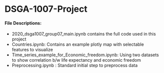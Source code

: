 # DSGA-1007-Project

#### File Descriptions:

* 2020_dsga1007_group07_main.ipynb contains the full code used in this project
* Countries.ipynb: Contains an example plotly map with selectable features to visualize
* Time_series_example_for_Economic_freedom.ipynb: Using two datasets to show correlation b/w life expectancy and economic freedom
* Preprocessing.ipynb                           : Standard initial step to preprocess data 

